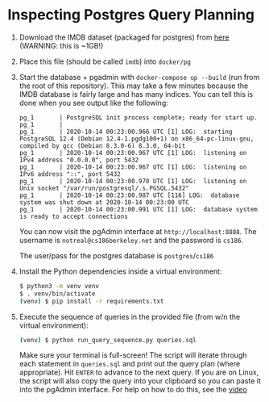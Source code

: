 # Inspecting Postgres Query Planning

1. Download the IMDB dataset (packaged for postgres) from [here](people.eecs.berkeley.edu/~gtfierro/stuff/imdb) (WARNING: this is ~1GB!)
2. Place this file (should be called `imdb`) into `docker/pg`
3. Start the database + pgadmin with `docker-compose up --build` (run from the root of this repository). This may take a few minutes because the IMDB database is fairly large and has many indices. You can tell this is done when you see output like the following:
    ```
    pg_1       | PostgreSQL init process complete; ready for start up.
    pg_1       |
    pg_1       | 2020-10-14 00:23:00.966 UTC [1] LOG:  starting PostgreSQL 12.4 (Debian 12.4-1.pgdg100+1) on x86_64-pc-linux-gnu, compiled by gcc (Debian 8.3.0-6) 8.3.0, 64-bit
    pg_1       | 2020-10-14 00:23:00.967 UTC [1] LOG:  listening on IPv4 address "0.0.0.0", port 5432
    pg_1       | 2020-10-14 00:23:00.967 UTC [1] LOG:  listening on IPv6 address "::", port 5432
    pg_1       | 2020-10-14 00:23:00.970 UTC [1] LOG:  listening on Unix socket "/var/run/postgresql/.s.PGSQL.5432"
    pg_1       | 2020-10-14 00:23:00.987 UTC [116] LOG:  database system was shut down at 2020-10-14 00:23:00 UTC
    pg_1       | 2020-10-14 00:23:00.991 UTC [1] LOG:  database system is ready to accept connections
    ```
    
    You can now visit the pgAdmin interface at `http://localhost:8888`. The username is `notreal@cs186berkeley.net` and the password is `cs186`.
    
    The user/pass for the postgres database is `postgres`/`cs186`
    
4. Install the Python dependencies inside a virtual environment:
    ```bash
    $ python3 -m venv venv
    $ . venv/bin/activate
    (venv) $ pip install -r requirements.txt
    ```
5. Execute the sequence of queries in the provided file (from w/n the virtual environment):
    ```bash
    (venv) $ python run_query_sequence.py queries.sql
    ```
    
    Make sure your terminal is full-screen! The script will iterate through each statement in `queries.sql` and print out the query plan (where appropriate). Hit `ENTER` to advance to the next query. If you are on Linux, the script will also copy the query into your clipboard so you can paste it into the pgAdmin interface. For help on how to do this, see the [video](https://youtu.be/zik6j42m3m8)
